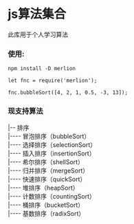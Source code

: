 # js算法集合
此库用于个人学习算法
### 使用:
```
npm install -D merlion

let fnc = require('merlion');

fnc.bubbleSort([4, 2, 1, 0.5, -3, 13]);
```

### 现支持算法
|-- 排序<br>
|---- 冒泡排序（bubbleSort）<br>
|---- 选择排序（selectionSort）<br>
|---- 插入排序（insertionSort）<br>
|---- 希尔排序（shellSort）<br>
|---- 归并排序（mergeSort）<br>
|---- 快速排序（quickSort）<br>
|---- 堆排序（heapSort）<br>
|---- 计数排序（countingSort）<br>
|---- 桶排序（bucketSort）<br>
|---- 基数排序（radixSort）<br>
